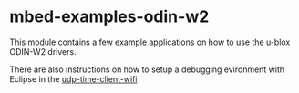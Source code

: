 # mbed-examples-odin-w2
This module contains a few example applications on how to use the u-blox ODIN-W2 drivers.

There are also instructions on how to setup a debugging evironment with Eclipse in the [udp-time-client-wifi](https://github.com/u-blox/mbed-examples-odin-w2)
